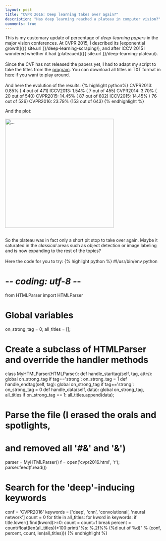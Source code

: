 ```yaml
---
layout: post
title: "CVPR 2016: Deep learning takes over again?"
description: "Has deep learning reached a plateau in computer vision?"
comments: true
---
```


This is my customary update of percentage of <i>deep-learning papers</i> in the major vision conferences. At CVPR 2015, I described its [exponential growth]({{ site.url }}/deep-learning-scraping/), and after ICCV 2015 I wondered whether it had [plateaued]({{ site.url }}/deep-learning-plateau/).<br>
<br>
Since the CVF has not released the papers yet, I had to adapt my script to take the titles from the [program](http://cvpr2016.thecvf.com/program/main_conference).
You can download all titles in TXT format in [here](https://www.dropbox.com/sh/nhsric6bksopot3/AADz3BWN6I8i1VsDNLOpvdDAa?dl=0) if you want to play around.<br>
<br>
And here the evolution of the results:
{% highlight python%}
CVPR2013:  0.85% (  4 out of 471)
ICCV2013:  1.54% (  7 out of 455)
CVPR2014:  3.70% ( 20 out of 540)
CVPR2015: 14.45% ( 87 out of 602)
ICCV2015: 14.45% ( 76 out of 526)
CVPR2016: 23.79% (153 out of 643)
{% endhighlight %}

And the plot:
<br />
<br />
<img align="middle" width="350" src="{{ site.url }}/images/deep_learning3.png" alt="...">
<br />
<br />

So the plateau was in fact only a short pit stop to take over again. Maybe it saturated in the <i>classical</i> areas such as object detection or image labeling and is now expanding to the rest of the topics?<br>
<br>
Here the code for you to try:
{% highlight python %}
#!/usr/bin/env python
# -*- coding: utf-8 -*-
from HTMLParser import HTMLParser

# Global variables
on_strong_tag = 0;
all_titles    = [];

# Create a subclass of HTMLParser and override the handler methods
class MyHTMLParser(HTMLParser):
    def handle_starttag(self, tag, attrs):
        global on_strong_tag
        if tag=='strong':
            on_strong_tag = 1
    def handle_endtag(self, tag):
        global on_strong_tag
        if tag=='strong':
            on_strong_tag = 0
    def handle_data(self, data):
        global on_strong_tag, all_titles
        if on_strong_tag == 1:
            all_titles.append(data);


# Parse the file (I erased the orals and spotlights,
#                 and removed all '#&' and '&')
parser = MyHTMLParser()
f = open('cvpr2016.html', 'r');
parser.feed(f.read())


# Search for the 'deep'-inducing keywords
conf = 'CVPR2016'
keywords = ['deep', 'cnn', 'convolutional', 'neural network']
count = 0
for title in all_titles:
    for kword in keywords:
        if title.lower().find(kword)>=0:
            count = count+1
            break
percent = count/float(len(all_titles))*100
print("%s: %.2f%% (%d out of %d)" % (conf, percent, count, len(all_titles)))
{% endhighlight %}